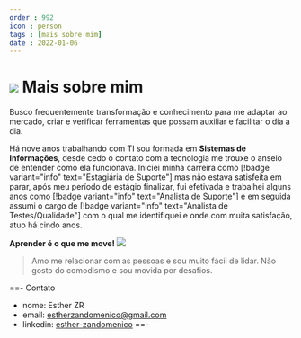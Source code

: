 ```yaml
---
order : 992
icon : person
tags : [mais sobre mim]
date : 2022-01-06
---
```


# ![](../img/EstherC80.png) Mais sobre mim
Busco frequentemente transformação e conhecimento para me adaptar ao mercado, criar e verificar ferramentas que possam auxiliar e facilitar o dia a dia.

Há nove anos trabalhando com TI sou formada em **Sistemas de Informações**, desde cedo o contato com a tecnologia me trouxe o anseio de entender como ela funcionava. Iniciei minha carreira como [!badge variant="info" text="Estagiária de Suporte"] mas não estava satisfeita em parar, após meu período de estágio finalizar, fui efetivada e trabalhei alguns anos como [!badge variant="info" text="Analista de Suporte"] e em seguida assumi o cargo de [!badge variant="info" text="Analista de Testes/Qualidade"] com o qual me identifiquei e onde com muita satisfação, atuo há cindo anos.



**Aprender é o que me move!** 
![](../img/barra.png)


>Amo me relacionar com as pessoas e sou muito fácil de lidar. Não gosto do comodismo e sou movida por desafios.

==- Contato
  - nome: Esther ZR
  - email: estherzandomenico@gmail.com
  - linkedin: [esther-zandomenico](https://www.linkedin.com/in/esther-zandomenico/)
==-